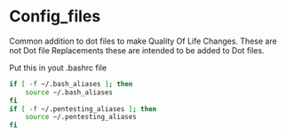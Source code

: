 # Config_files
Common addition to dot files to make Quality Of Life Changes.
These are not Dot file Replacements these are intended to be added to Dot files.




Put this in yout .bashrc file
```bash
if [ -f ~/.bash_aliases ]; then
    source ~/.bash_aliases
fi
if [ -f ~/.pentesting_aliases ]; then
    source ~/.pentesting_aliases
fi
```

